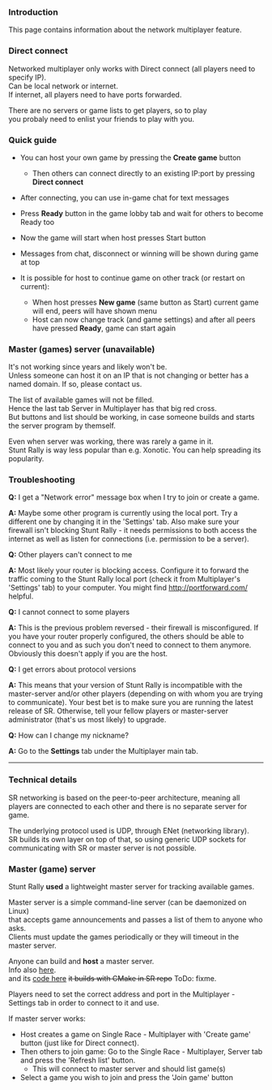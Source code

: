 ### Introduction

This page contains information about the network multiplayer feature.


### Direct connect

Networked multiplayer only works with Direct connect (all players need to specify IP).  
Can be local network or internet.  
If internet, all players need to have ports forwarded.  

There are no servers or game lists to get players, so to play  
you probaly need to enlist your friends to play with you.  


### Quick guide

  - You can host your own game by pressing the **Create game** button
    - Then others can connect directly to an existing IP:port by pressing **Direct connect**
  - After connecting, you can use in-game chat for text messages
  - Press **Ready** button in the game lobby tab and wait for others to become Ready too
  - Now the game will start when host presses Start button
  - Messages from chat, disconnect or winning will be shown during game at top

  - It is possible for host to continue game on other track (or restart on current):
    - When host presses **New game** (same button as Start) current game will end, peers will have shown menu
    - Host can now change track (and game settings) and after all peers have pressed **Ready**, game can start again

 
### Master (games) server (unavailable)

It's not working since years and likely won't be.  
Unless someone can host it on an IP that is not changing or better has a named domain. If so, please contact us.  

The list of available games will not be filled.  
Hence the last tab Server in Multiplayer has that big red cross.  
But buttons and list should be working, in case someone builds and starts the server program by themself.

Even when server was working, there was rarely a game in it.  
Stunt Rally is way less popular than e.g. Xonotic. You can help spreading its popularity.

   
### Troubleshooting

**Q:** I get a "Network error" message box when I try to join or create a game.

**A:** Maybe some other program is currently using the local port. Try a different one by changing it in the 'Settings' tab. Also make sure your firewall isn't blocking Stunt Rally - it needs permissions to both access the internet as well as listen for connections (i.e. permission to be a server).

   
**Q:** Other players can't connect to me

**A:** Most likely your router is blocking access. Configure it to forward the traffic coming to the Stunt Rally local port (check it from Multiplayer's 'Settings' tab) to your computer. You might find http://portforward.com/ helpful.

   
**Q:** I cannot connect to some players

**A:** This is the previous problem reversed - their firewall is misconfigured. If you have your router properly configured, the others should be able to connect to you and as such you don't need to connect to them anymore. Obviously this doesn't apply if you are the host.

   
**Q:** I get errors about protocol versions

**A:** This means that your version of Stunt Rally is incompatible with the master-server and/or other players (depending on with whom you are trying to communicate). Your best bet is to make sure you are running the latest release of SR. Otherwise, tell your fellow players or master-server administrator (that's us most likely) to upgrade.

   
**Q:** How can I change my nickname?

**A:** Go to the **Settings** tab under the Multiplayer main tab.

----

### Technical details

SR networking is based on the peer-to-peer architecture, meaning all players are connected to each other and there is no separate server for game.

The underlying protocol used is UDP, through ENet (networking library).  
SR builds its own layer on top of that, so using generic UDP sockets for communicating with SR or master server is not possible.

### Master (game) server

Stunt Rally **used** a lightweight master server for tracking available games.

Master server is a simple command-line server (can be daemonized on Linux)  
that accepts game announcements and passes a list of them to anyone who asks.  
Clients must update the games periodically or they will timeout in the master server.

Anyone can build and **host** a master server.  
Info also [here](../src/network/DesignDoc.txt).  
and its [code here](../src/network/master-server/main.cpp)
<del>it builds with CMake in SR repo</del> ToDo: fixme.

Players need to set the correct address and port in the Multiplayer - Settings tab in order to connect to it and use.

If master server works:
  - Host creates a game on Single Race - Multiplayer with 'Create game' button (just like for Direct connect).
  - Then others to join game: Go to the Single Race - Multiplayer, Server tab and press the 'Refresh list' button.
    - This will connect to master server and should list game(s)
  - Select a game you wish to join and press the 'Join game' button

